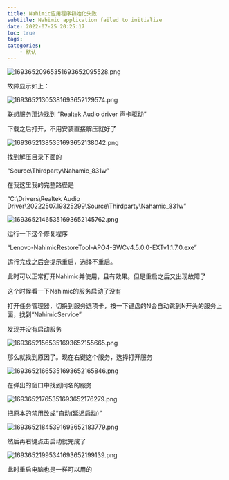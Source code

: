 ```yaml
---
title: Nahimic应用程序初始化失败
subtitle: Nahimic application failed to initialize
date: 2022-07-25 20:25:17
toc: true
tags: 
categories: 
    - 默认
---
```



![16936520965351693652095528.png](https://raw.githubusercontent.com/eric-gitta-moore/eric-gitta-moore.github.io/main/static/images/16936520965351693652095528.png)


故障显示如上：

![16936521305381693652129574.png](https://raw.githubusercontent.com/eric-gitta-moore/eric-gitta-moore.github.io/main/static/images/16936521305381693652129574.png)

联想服务那边找到 “Realtek Audio driver 声卡驱动”

下载之后打开，不用安装直接解压就好了

![16936521385351693652138042.png](https://raw.githubusercontent.com/eric-gitta-moore/eric-gitta-moore.github.io/main/static/images/16936521385351693652138042.png)

找到解压目录下面的

“Source\Thirdparty\Nahamic_831w”

在我这里我的完整路径是

“C:\Drivers\Realtek Audio Driver\20222507.19325299\Source\Thirdparty\Nahamic_831w”

![16936521465351693652145762.png](https://raw.githubusercontent.com/eric-gitta-moore/eric-gitta-moore.github.io/main/static/images/16936521465351693652145762.png)

 运行一下这个修复程序

“Lenovo-NahimicRestoreTool-APO4-SWCv4.5.0.0-EXTv1.1.7.0.exe”

运行完成之后会提示重启，选择不重启。

此时可以正常打开Nahimic并使用，且有效果。但是重启之后又出现故障了

这个时候看一下Nahimic的服务启动了没有

打开任务管理器，切换到服务选项卡，按一下键盘的N会自动跳到N开头的服务上面，找到“NahimicService”

发现并没有启动服务

![16936521565351693652155665.png](https://raw.githubusercontent.com/eric-gitta-moore/eric-gitta-moore.github.io/main/static/images/16936521565351693652155665.png)

 那么就找到原因了。现在右键这个服务，选择打开服务

![16936521665351693652165846.png](https://raw.githubusercontent.com/eric-gitta-moore/eric-gitta-moore.github.io/main/static/images/16936521665351693652165846.png)

在弹出的窗口中找到同名的服务 

![16936521765351693652176279.png](https://raw.githubusercontent.com/eric-gitta-moore/eric-gitta-moore.github.io/main/static/images/16936521765351693652176279.png)

 把原本的禁用改成“自动(延迟启动)”

![16936521845391693652183779.png](https://raw.githubusercontent.com/eric-gitta-moore/eric-gitta-moore.github.io/main/static/images/16936521845391693652183779.png)

 然后再右键点击启动就完成了

![16936521995341693652199139.png](https://raw.githubusercontent.com/eric-gitta-moore/eric-gitta-moore.github.io/main/static/images/16936521995341693652199139.png)

此时重启电脑也是一样可以用的 